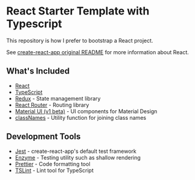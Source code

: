 # React Starter Template with Typescript

This repository is how I prefer to bootstrap a React project.

See [create-react-app original README](https://github.com/facebookincubator/create-react-app/blob/master/packages/react-scripts/template/README.md) for more information about React.

## What's Included

* [React](https://reactjs.org/)
* [TypeScript](http://www.typescriptlang.org)
* [Redux](https://redux.js.org/) - State management library
* [React Router](https://reacttraining.com/react-router/core) - Routing library
* [Material UI (v1 beta)](https://material-ui-next.com/) - UI components for Material Design
* [classNames](https://github.com/JedWatson/classnames) - Utility function for joining class names

## Development Tools

* [Jest](https://facebook.github.io/jest/) - create-react-app's default test framework
* [Enzyme](http://airbnb.io/enzyme/) - Testing utility such as shallow rendering
* [Prettier](https://prettier.io/) - Code formatting tool
* [TSLint](https://palantir.github.io/tslint/) - Lint tool for TypeScript
